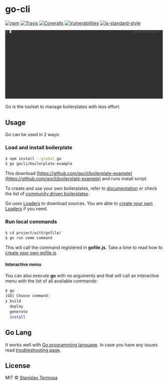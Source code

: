 # go-cli

[![npm](https://img.shields.io/npm/v/go-cli.svg?style=flat-square)](https://www.npmjs.com/package/go-cli)
[![Travis](https://img.shields.io/travis/gocli/go-cli.svg?style=flat-square)](https://travis-ci.org/gocli/go-cli)
[![Coveralls](https://img.shields.io/coveralls/github/gocli/go-cli.svg?style=flat-square)](https://coveralls.io/github/gocli/go-cli)
[![Vulnerabilities](https://snyk.io/test/github/gocli/go-cli/badge.svg?style=flat-square)](https://snyk.io/test/github/gocli/go-cli)
[![js-standard-style](https://img.shields.io/badge/code%20style-standard-green.svg?style=flat-square)](https://github.com/gocli/go-cli)

![example](https://raw.githubusercontent.com/gocli/go-cli/master/docs/example.gif)

Go is the toolset to manage boilerplates with less effort.

## Usage

Go can be used in 2 ways:

### Load and install boilerplate

```bash
$ npm install --global go
$ go gocli/boilerplate-example
```

This download [https://github.com/gocli/boilerplate-example](https://github.com/gocli/boilerplate-example) and runs install script.

To create and use your own boilerplates, refer to [documentation](http://gocli.io) or check the list of [community driven boilerplates](http://gocli.io/boilerplates).

Go uses [Loaders](http://gocli.io/#what-is-loader) to download sources.
You are able to [create your own Loaders](http://gocli.io/#creating-loaders) if you need.

### Run local commands

```bash
$ cd project/with/gofile/
$ go run some command
```

This will call the command registered in **gofile.js**.
Take a time to read how to [create your own gofile.js](http://gocli.io/#gofile).

#### Interactive menu

You can also execute **go** with no arguments and that will call an interactive menu with the list of all available commands:

```bash
$ go
[GO] Choose command:
❯ build
  deploy
  generate
  install
```

## Go Lang

It works well with [Go programming language](https://golang.org). In case you have any issues read [troubleshooting page](http://gocli.io/golang).

## License

MIT © [Stanislav Termosa](https://github.com/termosa)
